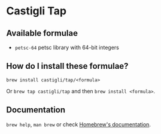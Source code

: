 # Castigli Tap

## Available formulae
 - `petsc-64` petsc library with 64-bit integers

## How do I install these formulae?
`brew install castigli/tap/<formula>`

Or `brew tap castigli/tap` and then `brew install <formula>`.

## Documentation
`brew help`, `man brew` or check [Homebrew's documentation](https://docs.brew.sh).

